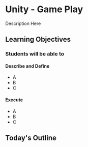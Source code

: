 # Unity - Game Play

Description Here

## Learning Objectives

### Students will be able to

#### Describe and Define

- A
- B
- C

#### Execute

- A
- B
- C

## Today's Outline

<!-- To Be Completed By Instructor -->
